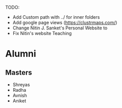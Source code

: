 TODO:
- Add Custom path with ../ for inner folders
- Add google page views (https://clustrmaps.com/)
- Change Nitin J. Sanket's Personal Website to <title>PeAR WPI</title>
- Fix Nitin's website Teaching

# Alumni
## Masters
- Shreyas
- Radha
- Avnish
- Aniket

<!-- Global site tag (gtag.js) - Google Analytics -->
<script async src="https://www.googletagmanager.com/gtag/js?id=UA-171009851-1"></script>
<script>
  window.dataLayer = window.dataLayer || [];
  function gtag(){dataLayer.push(arguments);}
  gtag('js', new Date());

  gtag('config', 'UA-171009851-1');
</script>
